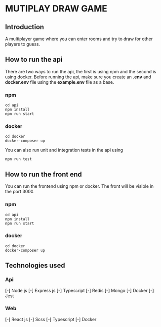 # MUTIPLAY DRAW GAME 

## Introduction 

A multiplayer game where you can enter rooms and try to draw for other players to guess.

## How to run the api 

There are two ways to run the api, the first is using npm and the second is using docker. Before running the api, make sure you create an **.env** and **docker.env** file using the **example.env** file as a base.

### npm
```
cd api
npm install
npm run start
```

### docker
```
cd docker
docker-composer up
```

You can also run unit and integration tests in the api using
```
npm run test
```

## How to run the front end
You can run the frontend using npm or docker. The front will be visible in the port 3000.

### npm
```
cd api
npm install
npm run start
```

### docker
```
cd docker
docker-composer up
```

## Technologies used

### Api

[-] Node js
[-] Express js
[-] Typescript
[-] Redis
[-] Mongo
[-] Docker
[-] Jest

### Web

[-] React js
[-] Scss
[-] Typescript
[-] Docker